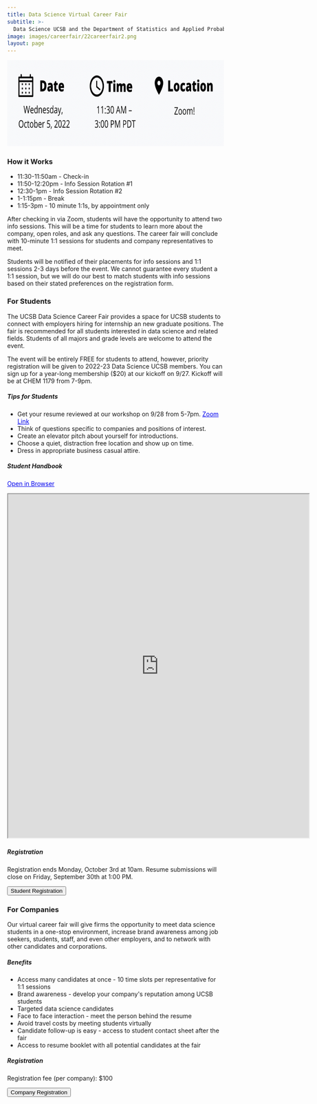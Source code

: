 ```yaml
---
title: Data Science Virtual Career Fair
subtitle: >-
  Data Science UCSB and the Department of Statistics and Applied Probability are proud to present the first Data Science Career Fair at UC Santa Barbara.
image: images/careerfair/22careerfair2.png
layout: page
---
```


<center><img src="/images/careerfair/careerfairtime.png" class = "centerImage" width="600" height="200"></center>


### How it Works
* 11:30-11:50am - Check-in
* 11:50-12:20pm - Info Session Rotation #1
* 12:30-1pm - Info Session Rotation #2
* 1-1:15pm - Break
* 1:15-3pm - 10 minute 1:1s, by appointment only

After checking in via Zoom, students will have the opportunity to attend two info sessions. This will be a time for students to learn more about the company, open roles, and ask any questions. The career fair will conclude with 10-minute 1:1 sessions for students and company representatives to meet. 

Students will be notified of their placements for info sessions and 1:1 sessions 2-3 days before the event. We cannot guarantee every student a 1:1 session, but we will do our best to match students with info sessions based on their stated preferences on the registration form. 



### For Students

The UCSB Data Science Career Fair provides a space for UCSB students to connect with employers hiring for internship an new graduate positions. The fair is recommended for all students interested in data science and related fields. Students of all majors and grade levels are welcome to attend the event. 

The event will be entirely FREE for students to attend, however, priority registration will be given to 2022-23 Data Science UCSB members. You can sign up for a year-long membership ($20) at our kickoff on 9/27. Kickoff will be at CHEM 1179 from 7-9pm.


##### Tips for Students
* Get your resume reviewed at our workshop on 9/28 from 5-7pm. <a href="https://ucsb.zoom.us/j/84036438756?pwd=WElJRVdYT00rK204RDRqSHFCU0xRQT09" style="color:#0000EE;">Zoom Link</a>
* Think of questions specific to companies and positions of interest.
* Create an elevator pitch about yourself for introductions.
* Choose a quiet, distraction free location and show up on time.
* Dress in appropriate business casual attire.

##### Student Handbook
<a href="https://datascienceucsb.org/studenthandbook.pdf" style="color:#0000EE;">Open in Browser</a>

<iframe src="https://www.datascienceucsb.org/studenthandbook.pdf" height="800" width="700"></iframe>

##### Registration 

Registration ends Monday, October 3rd at 10am. Resume submissions will close on Friday, September 30th at 1:00 PM.

<button onclick = "window.location.href='https://forms.gle/qrzeBv2Z8iMioJ3k7';"> Student Registration </button>



### For Companies

Our virtual career fair will give firms the opportunity to meet data science students in a one-stop environment, increase brand awareness among job seekers, students, staff, and even other employers, and to network with other candidates and corporations.

##### Benefits
* Access many candidates at once - 10 time slots per representative for 1:1 sessions
* Brand awareness - develop your company's reputation among UCSB students
* Targeted data science candidates
* Face to face interaction - meet the person behind the resume
* Avoid travel costs by meeting students virtually
* Candidate follow-up is easy - access to student contact sheet after the fair
* Access to resume booklet with all potential candidates at the fair

##### Registration 

Registration fee (per company): $100

<button onclick = "window.location.href='https://www.eventbrite.com/e/2022-data-science-career-fair-tickets-368811363717?utm_source=eventbrite&utm_medium=email&utm_campaign=post_publish&utm_content=shortLinkNewEmail';"> Company Registration </button>
